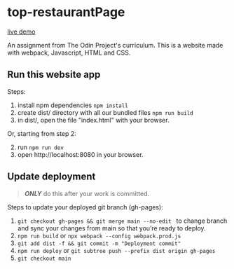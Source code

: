 # top-restaurantPage

[live demo]()

An assignment from The Odin Project's curriculum.
This is a website made with webpack, Javascript, HTML and CSS.

## Run this website app
Steps:
1. install npm dependencies
` npm install `
2. create dist/ directory with all our bundled files
` npm run build `
3. in dist/, open the file "index.html" with your browser.

Or, starting from step 2:

2. run
` npm run dev `
3. open http://localhost:8080 in your browser.

## Update deployment
> **_ONLY_** do this after your work is committed.

Steps to update your deployed git branch (gh-pages):
1. `git checkout gh-pages && git merge main --no-edit ` to change branch and sync your changes from main so that you’re ready to deploy.
2. `npm run build` or `npx webpack --config webpack.prod.js` 
3. `git add dist -f && git commit -m "Deployment commit"`
4. `npm run deploy` or `git subtree push --prefix dist origin gh-pages`
5. `git checkout main`
